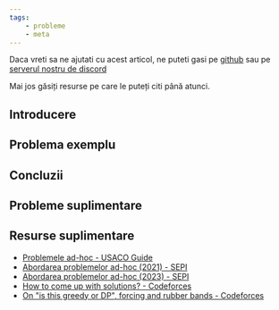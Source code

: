 ```yaml
---
tags:
    - probleme
    - meta
---
```


Daca vreti sa ne ajutati cu acest articol, ne puteti gasi pe [github](https://github.com/roalgo-discord/arhiva-educationala) sau pe [serverul nostru de discord](https://discord.gg/vdDRSmg3fC)

Mai jos găsiți resurse pe care le puteți citi până atunci.

## Introducere

## Problema exemplu

## Concluzii

## Probleme suplimentare

## Resurse suplimentare

* [Problemele ad-hoc - USACO Guide](https://usaco.guide/bronze/ad-hoc)
* [Abordarea problemelor ad-hoc (2021) - SEPI](https://sepi.ro/assets/upload-file/articole/Articolul%20educational%202020-2021.pdf)
* [Abordarea problemelor ad-hoc (2023) - SEPI](https://sepi.ro/assets/upload-file/articole/curs%20ad-hoc.pdf)
* [How to come up with solutions? - Codeforces](https://codeforces.com/blog/entry/20548)
* [ On "is this greedy or DP", forcing and rubber bands - Codeforces](https://codeforces.com/blog/entry/106346)
